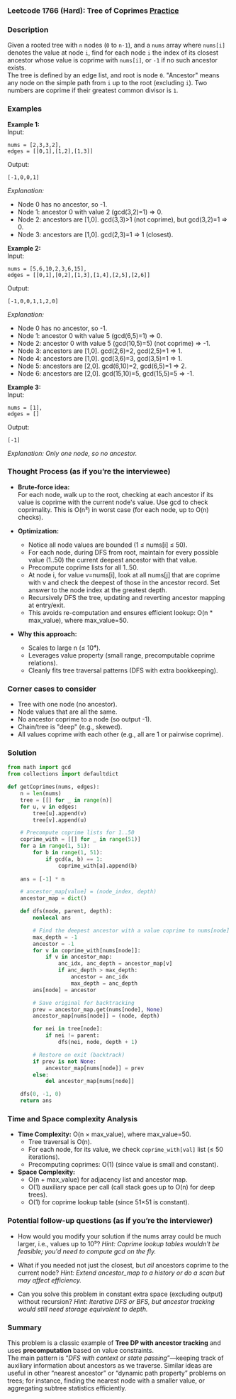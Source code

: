 ### Leetcode 1766 (Hard): Tree of Coprimes [Practice](https://leetcode.com/problems/tree-of-coprimes)

### Description  
Given a rooted tree with `n` nodes (`0` to `n-1`), and a `nums` array where `nums[i]` denotes the value at node `i`, find for each node `i` the index of its closest ancestor whose value is coprime with `nums[i]`, or `-1` if no such ancestor exists.  
The tree is defined by an edge list, and root is node `0`. "Ancestor" means any node on the simple path from `i` up to the root (excluding `i`). Two numbers are coprime if their greatest common divisor is `1`.


### Examples  

**Example 1:**  
Input:  
```
nums = [2,3,3,2], 
edges = [[0,1],[1,2],[1,3]]
```  
Output:  
```
[-1,0,0,1]
```  
*Explanation:*
- Node 0 has no ancestor, so -1.
- Node 1: ancestor 0 with value 2 (gcd(3,2)=1) ⇒ 0.
- Node 2: ancestors are [1,0]. gcd(3,3)>1 (not coprime), but gcd(3,2)=1 ⇒ 0.
- Node 3: ancestors are [1,0]. gcd(2,3)=1 ⇒ 1 (closest).

**Example 2:**  
Input:  
```
nums = [5,6,10,2,3,6,15],
edges = [[0,1],[0,2],[1,3],[1,4],[2,5],[2,6]]
```  
Output:  
```
[-1,0,0,1,1,2,0]
```  
*Explanation:*
- Node 0 has no ancestor, so -1.
- Node 1: ancestor 0 with value 5 (gcd(6,5)=1) ⇒ 0.
- Node 2: ancestor 0 with value 5 (gcd(10,5)=5) (not coprime) ⇒ -1.
- Node 3: ancestors are [1,0]. gcd(2,6)=2, gcd(2,5)=1 ⇒ 1.
- Node 4: ancestors are [1,0]. gcd(3,6)=3, gcd(3,5)=1 ⇒ 1.
- Node 5: ancestors are [2,0]. gcd(6,10)=2, gcd(6,5)=1 ⇒ 2.
- Node 6: ancestors are [2,0]. gcd(15,10)=5, gcd(15,5)=5 ⇒ -1.

**Example 3:**  
Input:  
```
nums = [1], 
edges = []
```  
Output:  
```
[-1]
```  
*Explanation: Only one node, so no ancestor.*



### Thought Process (as if you’re the interviewee)  
- **Brute-force idea:**  
  For each node, walk up to the root, checking at each ancestor if its value is coprime with the current node's value. Use gcd to check coprimality. This is O(n²) in worst case (for each node, up to O(n) checks).

- **Optimization:**
  - Notice all node values are bounded (1 ≤ nums[i] ≤ 50).
  - For each node, during DFS from root, maintain for every possible value (1..50) the current deepest ancestor with that value.
  - Precompute coprime lists for all 1..50.
  - At node i, for value v=nums[i], look at all nums[j] that are coprime with v and check the deepest of those in the ancestor record. Set answer to the node index at the greatest depth.
  - Recursively DFS the tree, updating and reverting ancestor mapping at entry/exit.
  - This avoids re-computation and ensures efficient lookup: O(n * max_value), where max_value=50.

- **Why this approach:**  
  - Scales to large n (≤ 10⁴).
  - Leverages value property (small range, precomputable coprime relations).
  - Cleanly fits tree traversal patterns (DFS with extra bookkeeping).



### Corner cases to consider  
- Tree with one node (no ancestor).
- Node values that are all the same.
- No ancestor coprime to a node (so output -1).
- Chain/tree is "deep" (e.g., skewed).
- All values coprime with each other (e.g., all are 1 or pairwise coprime).



### Solution

```python
from math import gcd
from collections import defaultdict

def getCoprimes(nums, edges):
    n = len(nums)
    tree = [[] for _ in range(n)]
    for u, v in edges:
        tree[u].append(v)
        tree[v].append(u)

    # Precompute coprime lists for 1..50
    coprime_with = [[] for _ in range(51)]
    for a in range(1, 51):
        for b in range(1, 51):
            if gcd(a, b) == 1:
                coprime_with[a].append(b)
    
    ans = [-1] * n

    # ancestor_map[value] = (node_index, depth)
    ancestor_map = dict()

    def dfs(node, parent, depth):
        nonlocal ans

        # Find the deepest ancestor with a value coprime to nums[node]
        max_depth = -1
        ancestor = -1
        for v in coprime_with[nums[node]]:
            if v in ancestor_map:
                anc_idx, anc_depth = ancestor_map[v]
                if anc_depth > max_depth:
                    ancestor = anc_idx
                    max_depth = anc_depth
        ans[node] = ancestor

        # Save original for backtracking
        prev = ancestor_map.get(nums[node], None)
        ancestor_map[nums[node]] = (node, depth)

        for nei in tree[node]:
            if nei != parent:
                dfs(nei, node, depth + 1)

        # Restore on exit (backtrack)
        if prev is not None:
            ancestor_map[nums[node]] = prev
        else:
            del ancestor_map[nums[node]]

    dfs(0, -1, 0)
    return ans
```

### Time and Space complexity Analysis  

- **Time Complexity:** O(n × max_value), where max_value=50.  
  - Tree traversal is O(n).
  - For each node, for its value, we check `coprime_with[val]` list (≤ 50 iterations).
  - Precomputing coprimes: O(1) (since value is small and constant).
- **Space Complexity:**  
  - O(n + max_value) for adjacency list and ancestor map.
  - O(1) auxiliary space per call (call stack goes up to O(n) for deep trees).  
  - O(1) for coprime lookup table (since 51×51 is constant).



### Potential follow-up questions (as if you’re the interviewer)  

- How would you modify your solution if the nums array could be much larger, i.e., values up to 10⁹?
  *Hint: Coprime lookup tables wouldn't be feasible; you'd need to compute gcd on the fly.*

- What if you needed not just the closest, but *all* ancestors coprime to the current node?
  *Hint: Extend ancestor_map to a history or do a scan but may affect efficiency.*

- Can you solve this problem in constant extra space (excluding output) without recursion?
  *Hint: Iterative DFS or BFS, but ancestor tracking would still need storage equivalent to depth.*

### Summary
This problem is a classic example of **Tree DP with ancestor tracking** and uses **precomputation** based on value constraints.  
The main pattern is “*DFS with context or state passing*”—keeping track of auxiliary information about ancestors as we traverse. Similar ideas are useful in other “nearest ancestor” or “dynamic path property” problems on trees; for instance, finding the nearest node with a smaller value, or aggregating subtree statistics efficiently.